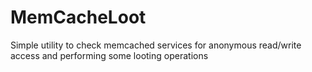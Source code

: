 MemCacheLoot
============

Simple utility to check  memcached services for anonymous read/write access and performing some looting operations
